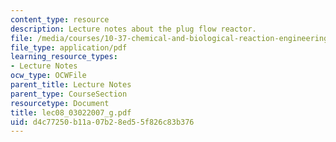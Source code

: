 ```yaml
---
content_type: resource
description: Lecture notes about the plug flow reactor.
file: /media/courses/10-37-chemical-and-biological-reaction-engineering-spring-2007/d4c77250b11a07b28ed55f826c83b376_lec08_03022007_g.pdf
file_type: application/pdf
learning_resource_types:
- Lecture Notes
ocw_type: OCWFile
parent_title: Lecture Notes
parent_type: CourseSection
resourcetype: Document
title: lec08_03022007_g.pdf
uid: d4c77250-b11a-07b2-8ed5-5f826c83b376
---
```

